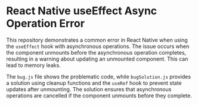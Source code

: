 # React Native useEffect Async Operation Error

This repository demonstrates a common error in React Native when using the `useEffect` hook with asynchronous operations.  The issue occurs when the component unmounts before the asynchronous operation completes, resulting in a warning about updating an unmounted component. This can lead to memory leaks.

The `bug.js` file shows the problematic code, while `bugSolution.js` provides a solution using cleanup functions and the `useRef` hook to prevent state updates after unmounting.  The solution ensures that asynchronous operations are cancelled if the component unmounts before they complete.